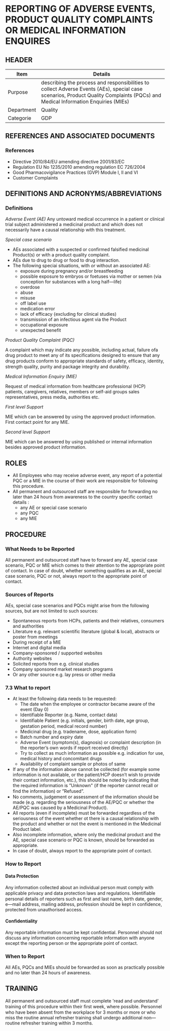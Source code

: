 # REPORTING OF ADVERSE EVENTS, PRODUCT QUALITY COMPLAINTS OR MEDICAL INFORMATION ENQUIRES

## HEADER

|Item          |Details                                                                                                                                                                                                                                                                                            
|--------------|-------------------------------------------------------------------------------------------------------------------------------------------------| 
|Purpose       |describing the process and responsibilities to collect Adverse Events (AEs), special case scenarios, Product Quality Complaints (PQCs) and Medical Information Enquiries (MIEs)      |
|Department    |Quality                                                                                                                                          |   
|Categorie     |GDP         |

## REFERENCES AND ASSOCIATED DOCUMENTS

### References
* Directive 2010/84/EU amending directive 2001/83/EC
* Regulation EU No 1235/2010 amending regulation EC 726/2004
* Good Pharmacovigilance Practices (GVP) Module I, ll and VI
* Customer Complaints

## DEFINITIONS AND ACRONYMS/ABBREVIATIONS

### Definitions
*Adverse Event (AE)*
Any untoward medical occurrence in a patient or clinical trial subject administered a medicinal product and which does not necessarily have a causal relationship with this treatment.

*Special case scenario*

* AEs associated with a suspected or confirmed falsified medicinal Product(s) or with a product quality complaint.
* AEs due to drug to drug or food to drug interaction.
* The following speciai situations, with *or* without an associated AE:
  * exposure during pregnancy and/or breastfeeding
  * possible exposure to embryos or foetuses via mother or semen (via conception for substances with a long half—life)
  * overdose
  * abuse
  * misuse
  * off label use
  * medication error
  * lack of efficacy {excluding for clinical studies)
  * transmission of an infectious agent via the Product 
  * occupational exposure
  * unexpected benefit

*Product Quality Complaint (PQC)*

A complaint which may indicate any possible, including actual, failure ofa drug product to meet any of its specifications designed to ensure that any drug products conform to appropriate standards of safety, efﬁcacy, identity, strength quality, purity and package integrity and durability.

*Medical Information Enquiry (MIE)*

Request of medical information from healthcare professional (HCP) patients, caregivers, relatives, members or self-aid groups sales representatives, press media, authorities etc.

*First level Support*

MIE which can be answered by using the approved product information. First contact point for any MIE.

*Second level Support*

MIE which can be answered by using published or internal information besides approved product information.

## ROLES
* All Employees who may receive adverse event, any report of a potential PQC or a MIE in the course of their work are responsible for following this procedure.
* All permanent and outsourced staff are responsible for forwarding no later than 24 hours from awareness to the country specific contact details :
  * any AE or special case scenario
  * any PQC
  * any MIE

## PROCEDURE

### What Needs to be Reported

All permanent and outsourced staff have to forward any AE, special case scenario, PQC or MIE which comes to their attention to the appropriate point of contact.
In case of doubt, whether something qualifies as an AE, special case scenario, PQC or not, always report to the appropriate point of contact.

### Sources of Reports
AEs, special case scenarios and PQCs might arise from the following sources, but are not limited to such sources:
* Spontaneous reports from HCPs, patients and their relatives, consumers and authorities
* Literature e.g. relevant scientific literature (global & local), abstracts or poster from meetings
* During receipt of a MIE
* Internet and digital media
* Company-sponsored / supported websites
* Authority websites
* Solicited reports from e.g. clinical studies
* Company sponsored market research programs
* Or any other source e.g. lay press or other media

### 7.3 What to report
* At least the following data needs to be requested:
  * The date when the employee or contractor became aware of the event (Day 0)
  * Identifiable Reporter (e.g. Name, contact data)
  * Identiﬁable Patient (e.g. initials, gender, birth date, age group, gestation period, medical record number)
  * Medicinal drug (e.g. tradename, dose, application form)
  * Batch number and expiry date 
  * Adverse Event (symptom(s), diagnosis) or complaint description (in the reporter’s own words if report received directly)
  * Try to collect as much information as possible e.g. indication for use, medical history and concomitant drugs
  * Availability of complaint sample or photos of same
* If any of the information above cannot be collected (for example some information is not available, or the patient/HCP doesn’t wish to provide their contact information, etc.), this should be noted by indicating that the required information is ”Unknown" (if the reporter cannot recall or ﬁnd the information) or ”Refused”.
* No comments, judgement or assessment of the information should be made (e.g. regarding the seriousness of the AE/PQC or whether the AE/PQC was caused by a Medicinal Product).
* All reports (even if incomplete} must be forwarded regardless of the seriousness of the event whether ot there is a causal relationship with the product and whether or not the event is mentioned in the Medicinal Product label.
* Also incomplete information, where only the medicinal product and the AE, special case scenario or PQC is known, should be forwarded as appropriate.
* In case of doubt, always report to the appropriate point of contact.

### How to Report

#### Data Protection
Any information collected about an individual person must comply with applicable privacy and data protection laws and regulations. Identiﬁable personal details of reporters such as first and last name, birth date, gender, e—mail address, mailing address, profession should be kept in confidence, protected from unauthorised access.

#### Confidentiality
Any reportable information must be kept confidential. Personnel should not discuss any information concerning reportable information with anyone except the reporting person or the appropriate point of contact.

### When to Report
All AEs, PQCs and MIEs should be forwarded as soon as practically possible and no later than 24 hours of awareness.

## TRAINING
All permanent and outsourced staff must complete 'read and understand’ training of this procedure within their ﬁrst week, where possible.
Personnel who have been absent from the workplace for 3 months or more or who miss the routine annual refresher training shall undergo additional non—routine refresher training within 3 months.
